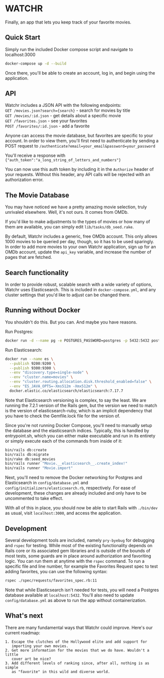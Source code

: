 # WATCHR

Finally, an app that lets you keep track of your favorite movies.


## Quick Start

Simply run the included Docker compose script and navigate to localhost:3000

```bash
docker-compose up -d --build
```

Once there, you'll be able to create an account, log in, and begin using the
application.

## API

Watchr includes a JSON API with the following endpoints: \
`GET /movies.json?search={search}` - search for movies by title \
`GET /movies/:id.json` - get details about a specific movie \
`GET /favorites.json` - see your favorites \
`POST /favorites/:id.json` - add a favorite

Anyone can access the movie database, but favorites are specific to your
account. In order to view them, you'll first need to authenticate by sending
a POST request to `/authenticate?email=your_email&password=your_password`

You'll receive a response with
`{"auth_token":"a_long_string_of_letters_and_numbers"}`

You can now use this auth token by including it in the `Authorize` header of
your requests. Without this header, any API calls will be rejected with an
authorization error.

## The Movie Database

You may have noticed we have a pretty amazing movie selection, truly unrivaled
elsewhere. Well, it's not ours. It comes from OMDb.

If you'd like to make adjustments to the types of movies or how many of them are
available, you can simply edit `lib/tasks/db_seed.rake`.

By default, Watchr includes a generic, free OMDb account. This only allows 1000
movies to be queried per day, though, so it has to be used sparingly. In order
to add more movies to your own Watchr application, sign up for an OMDb account,
update the `api_key` variable, and increase the number of pages that are
fetched.

## Search functionality

In order to provide robust, scalable search with a wide variety of options,
Watchr uses Elasticsearch. This is included in `docker-compose.yml`, and any
cluster settings that you'd like to adjust can be changed there.

## Running without Docker

You shouldn't do this. But you can. And maybe you have reasons.

Run Postgres:
```bash
docker run -d --name pg -e POSTGRES_PASSWORD=postgres -p 5432:5432 postgres
```

Run Elasticsearch:
```bash
docker run --name es \
  --publish 9200:9200 \
  --publish 9300:9300 \
  --env "discovery.type=single-node" \
  --env "cluster.name=movies" \
  --env "cluster.routing.allocation.disk.threshold_enabled=false" \
  --env "ES_JAVA_OPTS=-Xms512m -Xmx512m" \
  docker.elastic.co/elasticsearch/elasticsearch:7.17.7
```

Note that Elasticsearch versioning is complex, to say the least. We are running
the 7.2.1 version of the Rails gem, but the version we need to match is the
version of elasticsearch-ruby, which is an implicit dependency that you have to
check the Gemfile.lock file for the version of.

Since you're not running Docker Compose, you'll need to manually setup the
database and the elasticsearch indices. Typically, this is handled by
entrypoint.sh, which you can either make executable and run in its entirety or
simply execute each of the commands from inside of it:

```bash
bin/rails db:create
bin/rails db:migrate
bin/rake db:seed_movies
bin/rails runner "Movie.__elasticsearch__.create_index!"
bin/rails runner "Movie.import"
```

Next, you'll need to remove the Docker networking for Postgres and
Elasticsearch in `config/database.yml` and
`config/initializers/elasticsearch.rb`, respectively. For ease of development,
these changes are already included and only have to be uncommented to take
effect.

With all of this in place, you should now be able to start Rails with
`./bin/dev` as usual, visit `localhost:3000`, and access the application.


## Development

Several development tools are included, namely `pry-byebug` for debugging and
`rspec` for testing. While most of the existing functionality depends on Rails
core or its associated gem libraries and is outside of the bounds of most
tests, some guards are in place around authorization and favoriting logic. You
can run them at anytime with the `rspec` command. To run a specific file and
line number, for example the Favorites Request spec to test adding favorites,
you can use the following syntax:

```bash
rspec ./spec/requests/favorites_spec.rb:11
```

Note that while Elasticsearch isn't needed for tests, you will need a Postgres
database available at `localhost:5432`. You'll also need to update
`config/database.yml` as above to run the app without containerization.

## What's next

There are many fundamental ways that Watchr could improve. Here's our current
roadmap:

    1. Escape the clutches of the Hollywood elite and add support for
       importing your own movies.
    2. Get more information for the movies that we do have. Wouldn't a little
       cover art be nice?
    3. Add different levels of ranking since, after all, nothing is as simple
       as "favorite" in this wild and diverse world.
